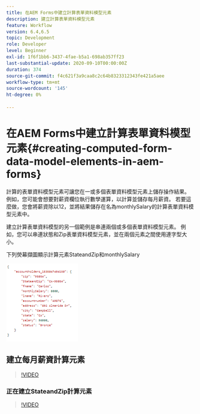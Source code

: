 ```yaml
---
title: 在AEM Forms中建立計算表單資料模型元素
description: 建立計算表單資料模型元素
feature: Workflow
version: 6.4,6.5
topic: Development
role: Developer
level: Beginner
exl-id: 1f6f1bb6-3437-4fae-b5a1-698ab357ff23
last-substantial-update: 2020-09-10T00:00:00Z
duration: 374
source-git-commit: f4c621f3a9caa8c2c64b8323312343fe421a5aee
workflow-type: tm+mt
source-wordcount: '145'
ht-degree: 0%

---
```


# 在AEM Forms中建立計算表單資料模型元素{#creating-computed-form-data-model-elements-in-aem-forms}

計算的表單資料模型元素可讓您在一或多個表單資料模型元素上儲存操作結果。 例如，您可能會想要對薪資欄位執行數學運算，以計算並儲存每月薪資。 若要這麼做，您會將薪資除以12，並將結果儲存在名為monthlySalary的計算表單資料模型元素中。

建立計算表單資料模型的另一個範例是串連兩個或多個表單資料模型元素。 例如，您可以串連狀態和Zip表單資料模型元素，並在兩個元素之間使用連字型大小。

下列熒幕擷圖顯示計算元素StateandZip和monthlySalary

![computedfdmelement](assets/computedfdmelement.gif)

## 建立每月薪資計算元素

>[!VIDEO](https://video.tv.adobe.com/v/23855?quality=12&learn=on)

### 正在建立StateandZip計算元素

>[!VIDEO](https://video.tv.adobe.com/v/23856?quality=12&learn=on)
